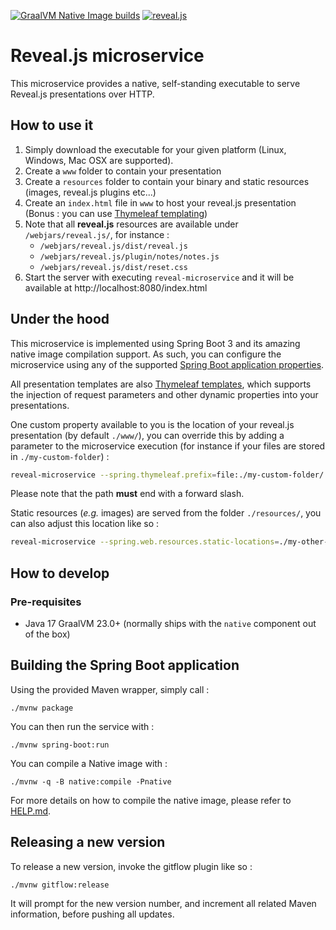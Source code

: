 [![GraalVM Native Image builds](https://github.com/bcopy/revealjs-microservice/actions/workflows/main.yml/badge.svg)](https://github.com/bcopy/revealjs-microservice/actions/workflows/main.yml)
[![reveal.js](https://img.shields.io/badge/dynamic/xml?url=https%3A%2F%2Fraw.githubusercontent.com%2Fbcopy%2Frevealjs-microservice%2Fmain%2Fpom.xml&query=%2F%2Fproject%2Fdependencies%2Fdependency%5BartifactId%3D%27reveal.js%27%5D%2Fversion&label=reveal.js)](https://search.maven.org/artifact/org.webjars.npm/reveal.js)

# Reveal.js microservice

This microservice provides a native, self-standing executable to serve Reveal.js presentations over HTTP.

## How to use it

1. Simply download the executable for your given platform (Linux, Windows, Mac OSX are supported).
1. Create a ```www``` folder to contain your presentation 
1. Create a ```resources``` folder to contain your binary and static resources (images, reveal.js plugins etc...)
1. Create an ```index.html``` file in ```www``` to host your reveal.js presentation (Bonus : you can use [Thymeleaf templating](https://www.thymeleaf.org/))
  1. Note that all **reveal.js** resources are available under ```/webjars/reveal.js/```, for instance :
     * ```/webjars/reveal.js/dist/reveal.js```
     * ```/webjars/reveal.js/plugin/notes/notes.js```
     * ```/webjars/reveal.js/dist/reset.css```
1. Start the server with executing ```reveal-microservice``` and it will be available at http://localhost:8080/index.html

## Under the hood

This microservice is implemented using Spring Boot 3 and its amazing native image compilation support.
As such, you can configure the microservice using any of the supported [Spring Boot application properties](https://docs.spring.io/spring-boot/docs/current/reference/html/application-properties.html).

All presentation templates are also [Thymeleaf templates](https://www.thymeleaf.org/), which supports the injection of request parameters and other dynamic properties into your presentations.

One custom property available to you is the location of your reveal.js presentation (by default ```./www/```), you can override this by adding a parameter to the microservice execution (for instance if your files are stored in ```./my-custom-folder```) :

```bash
reveal-microservice --spring.thymeleaf.prefix=file:./my-custom-folder/
```

Please note that the path **must** end with a forward slash.

<!--
Note that your presentation must be called ```index.html``` - To allow other HTML files to be served, you need to list them in the view names property like so (for instance, two files called ``my-presentation.html`` and ``my-other-presentation.html`` located under ```./www/```) :

```bash
reveal-microservice --spring.thymeleaf.view-names=my-presentation.html,my-other-presentation.html
```
-->

Static resources (*e.g.* images) are served from the folder ```./resources/```, you can also adjust this location like so :

```bash
reveal-microservice --spring.web.resources.static-locations=./my-other-resource-location/
```

## How to develop

### Pre-requisites

* Java 17 GraalVM 23.0+ (normally ships with the ``native`` component out of the box)

## Building the Spring Boot application

Using the provided Maven wrapper, simply call :

```./mvnw package```

You can then run the service with :

```./mvnw spring-boot:run```

You can compile a Native image with :

```./mvnw -q -B native:compile -Pnative```

For more details on how to compile the native image, please refer to [HELP.md](./HELP.md).

## Releasing a new version

To release a new version, invoke the gitflow plugin like so :

```./mvnw gitflow:release```

It will prompt for the new version number, and increment all related Maven information, before pushing all updates.

